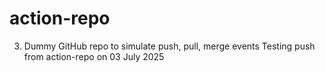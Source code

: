 # action-repo
3. Dummy GitHub repo to simulate push, pull, merge events
Testing push from action-repo on 03 July 2025
